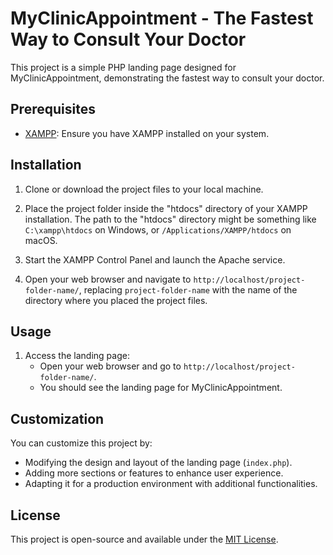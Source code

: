 # MyClinicAppointment - The Fastest Way to Consult Your Doctor

This project is a simple PHP landing page designed for MyClinicAppointment, demonstrating the fastest way to consult your doctor.

## Prerequisites

- [XAMPP](https://www.apachefriends.org/index.html): Ensure you have XAMPP installed on your system.

## Installation

1. Clone or download the project files to your local machine.

2. Place the project folder inside the "htdocs" directory of your XAMPP installation. The path to the "htdocs" directory might be something like `C:\xampp\htdocs` on Windows, or `/Applications/XAMPP/htdocs` on macOS.

3. Start the XAMPP Control Panel and launch the Apache service.

4. Open your web browser and navigate to `http://localhost/project-folder-name/`, replacing `project-folder-name` with the name of the directory where you placed the project files.

## Usage

1. Access the landing page:
   - Open your web browser and go to `http://localhost/project-folder-name/`.
   - You should see the landing page for MyClinicAppointment.

## Customization

You can customize this project by:

- Modifying the design and layout of the landing page (`index.php`).
- Adding more sections or features to enhance user experience.
- Adapting it for a production environment with additional functionalities.

## License

This project is open-source and available under the [MIT License](LICENSE).